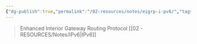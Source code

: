 ```yaml
---
{"dg-publish":true,"permalink":"/02-resources/notes/eigrp-i-pv6/","tags":["netzwerk/protocol"],"noteIcon":"","updated":"2025-07-12T13:31:41.294+02:00"}
---
```


>Enhanced Interior Gateway Routing Protocol [[02 - RESOURCES/Notes/IPv6\|IPv6]]